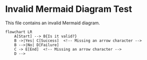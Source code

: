 # Invalid Mermaid Diagram Test

This file contains an invalid Mermaid diagram.

```mermaid
flowchart LR
    A[Start] --> B{Is it valid?}
    B ->|Yes| C[Success]  <!-- Missing an arrow character -->
    B -->|No| D[Failure]
    C -> E[End]  <!-- Missing an arrow character -->
    D --> 
```
